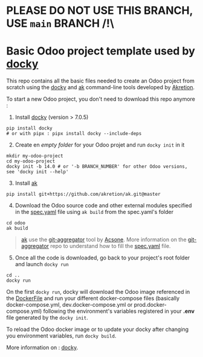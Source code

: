 # PLEASE DO NOT USE THIS BRANCH, USE `main` BRANCH /!\

# Basic Odoo project template used by [docky](https://github.com/akretion/docky)

This repo contains all the basic files needed to create an Odoo project from scratch using the [docky](https://github.com/akretion/docky) and [ak](https://github.com/akretion/ak) command-line tools developed by [Akretion](https://akretion.com).

To start a new Odoo project, you don't need to download this repo anymore :

1. Install [docky](https://github.com/akretion/docky) (version > 7.0.5)
```
pip install docky
# or with pipx : pipx install docky --include-deps
```

2. Create en *empty folder* for your Odoo projet and run `docky init` in it
```
mkdir my-odoo-project
cd my-odoo-project
docky init -b 14.0 # or '-b BRANCH_NUMBER' for other Odoo versions, see 'docky init --help'
```

3. Install [ak](https://github.com/akretion/ak)
```
pip install git+https://github.com/akretion/ak.git@master
```

4. Download the Odoo source code and other external modules specified in the [spec.yaml](odoo/spec.yaml) file using `ak build` from the spec.yaml's folder
```
cd odoo
ak build
```

> [ak](https://github.com/akretion/ak) use the [git-aggregator](https://github.com/acsone/git-aggregator) tool by [Acsone](https://www.acsone.eu/).
> More information on the [git-aggregator](https://github.com/acsone/git-aggregator) repo to understand how to fill the [spec.yaml](odoo/spec.yaml) file.


5. Once all the code is downloaded, go back to your project's root folder and launch `docky run`
```
cd ..
docky run
```

On the first `docky run`, docky will download the Odoo image referenced in the [DockerFile](odoo/Dockerfile) and run your different docker-compose files (basically docker-compose.yml, dev.docker-compose.yml or prod.docker-compose.yml) following the environment's variables registered in your **.env** file generated by the `docky init`.

To reload the Odoo docker image or to update your docky after changing you environment variables, run `docky build`.

More information on : [docky](https://github.com/akretion/docky).

